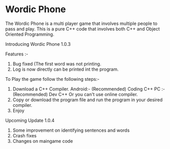 # Wordic Phone
The Wordic Phone is a multi player game that involves multiple people to pass and play. This is a pure C++ code that involves both C++ and Object Oriented Programming. 

Introducing Wordic Phone 1.0.3 
 
Features :-
1. Bug fixed (The first word was not printing.
2. Log is now directly can be printed int the program.

To Play the game follow the following steps:-
1. Download a C++ Compiler.
   Android:- (Recommended) Coding C++
   PC :- (Recommended) Dev C++
   Or you can't use online compiler.
2. Copy or download the program file and run the program in your desired compiler.
3. Enjoy 


Upcoming Update 1.0.4
1. Some improvement on identifying sentences and words
2. Crash fixes
3. Changes on maingame code